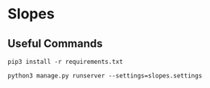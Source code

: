 # Slopes

##  Useful Commands 

`pip3 install -r requirements.txt`

`python3 manage.py runserver --settings=slopes.settings`